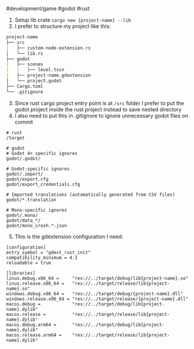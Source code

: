 #development/game #godot #rust 
1. Setup lib crate `cargo new {project-name} --lib`
2. I prefer to structure my project like this:
```md
project-name
├── src 
|   ├── custom-node-extension.rs
│   └── lib.rs
├── godot
|   ├── scenes
|   |   ├── level.tscn
|   ├── project-name.gdextension
│   └── project.godot
├── Cargo.toml
└── .gitignore
```
3. Since rust cargo project entry point is at `/src` folder I prefer to put the godot project inside the rust project instead to save nested directory
4. I also need to put this in .gitignore to ignore unnecessary godot files on commit
```
# rust
/target  

# godot
# Godot 4+ specific ignores
godot/.godot/

# Godot-specific ignores
godot/.import/
godot/export.cfg
godot/export_credentials.cfg  

# Imported translations (automatically generated from CSV files)
godot/*.translation

# Mono-specific ignores
godot/.mono/
godot/data_*/
godot/mono_crash.*.json
```
5. This is the gdextension configuration I need:
```
[configuration]
entry_symbol = "gdext_rust_init"
compatibility_minimum = 4.1
reloadable = true

[libraries]
linux.debug.x86_64 =     "res://../target/debug/lib{project-name}.so"
linux.release.x86_64 =   "res://../target/release/lib{project-name}.so"
windows.debug.x86_64 =   "res://../target/debug/{project-name}.dll"
windows.release.x86_64 = "res://../target/release/{project-name}.dll"
macos.debug =            "res://../target/debug/lib{project-name}.dylib"
macos.release =          "res://../target/release/lib{project-name}.dylib"
macos.debug.arm64 =      "res://../target/debug/lib{project-name}.dylib"
macos.release.arm64 =    "res://../target/release/lib{project-name}.dylib"

```